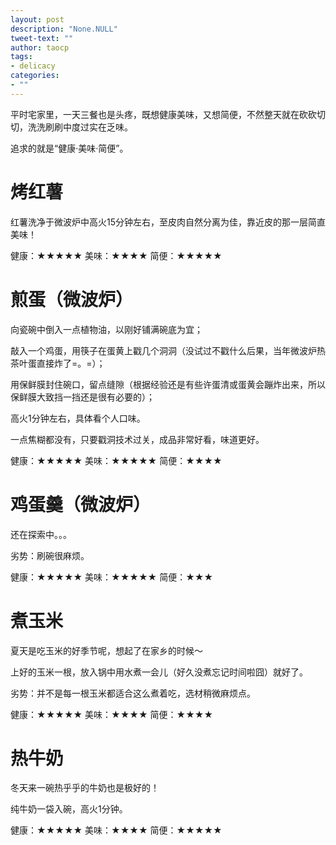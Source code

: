 ```yaml
---
layout: post
description: "None.NULL"
tweet-text: ""
author: taocp
tags:
- delicacy
categories:
- ""
---
```


平时宅家里，一天三餐也是头疼，既想健康美味，又想简便，不然整天就在砍砍切切，洗洗刷刷中度过实在乏味。

追求的就是“健康·美味·简便”。

# 烤红薯

红薯洗净于微波炉中高火15分钟左右，至皮肉自然分离为佳，靠近皮的那一层简直美味！

健康：★★★★★
美味：★★★★
简便：★★★★★

# 煎蛋（微波炉）

向瓷碗中倒入一点植物油，以刚好铺满碗底为宜；

敲入一个鸡蛋，用筷子在蛋黄上戳几个洞洞（没试过不戳什么后果，当年微波炉热茶叶蛋直接炸了=。=）；

用保鲜膜封住碗口，留点缝隙（根据经验还是有些许蛋清或蛋黄会蹦炸出来，所以保鲜膜大致挡一挡还是很有必要的）；

高火1分钟左右，具体看个人口味。

一点焦糊都没有，只要戳洞技术过关，成品非常好看，味道更好。

健康：★★★★★
美味：★★★★★
简便：★★★★

# 鸡蛋羹（微波炉）

还在探索中。。。

劣势：刷碗很麻烦。

健康：★★★★★
美味：★★★★★
简便：★★★

# 煮玉米

夏天是吃玉米的好季节呢，想起了在家乡的时候～

上好的玉米一根，放入锅中用水煮一会儿（好久没煮忘记时间啦囧）就好了。

劣势：并不是每一根玉米都适合这么煮着吃，选材稍微麻烦点。

健康：★★★★★
美味：★★★★
简便：★★★★

# 热牛奶

冬天来一碗热乎乎的牛奶也是极好的！

纯牛奶一袋入碗，高火1分钟。

健康：★★★★★
美味：★★★★
简便：★★★★★
